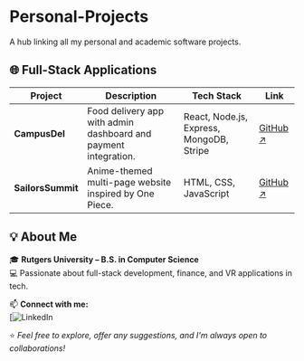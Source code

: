 # Personal-Projects
A hub linking all my personal and academic software projects.


## 🌐 Full-Stack Applications
| Project | Description | Tech Stack | Link |
|----------|--------------|-------------|------|
| **CampusDel** | Food delivery app with admin dashboard and payment integration. | React, Node.js, Express, MongoDB, Stripe | [GitHub ↗](https://github.com/DelightOti/Campus-Del) |
| **SailorsSummit** | Anime-themed multi-page website inspired by One Piece. | HTML, CSS, JavaScript | [GitHub ↗](https://github.com/DelightOti/SailorsSummit) |


## 💡 About Me  
🎓 **Rutgers University – B.S. in Computer Science**  
💻 Passionate about full-stack development, finance, and VR applications in tech.

📫 **Connect with me:**  
[![LinkedIn](https://www.linkedin.com/in/delightoti18/)  

⭐ *Feel free to explore, offer any suggestions, and I'm always open to collaborations!*
